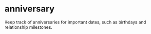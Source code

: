 # anniversary
Keep track of anniversaries for important dates, such as birthdays and relationship milestones.
